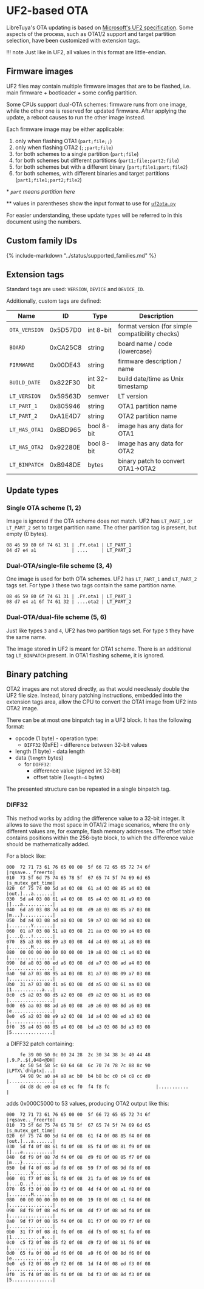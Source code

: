 # UF2-based OTA

LibreTuya's OTA updating is based on [Microsoft's UF2 specification](https://microsoft.github.io/uf2/). Some aspects of the process, such as OTA1/2 support and target partition selection, have been customized with extension tags.

!!! note
	Just like in UF2, all values in this format are little-endian.

## Firmware images

UF2 files may contain multiple firmware images that are to be flashed, i.e. main firmware + bootloader + some config partition.

Some CPUs support dual-OTA schemes: firmware runs from one image, while the other one is reserved for updated firmware. After applying the update, a reboot causes to run the other image instead.

Each firmware image may be either applicable:

1. only when flashing OTA1 (`part;file;;`)
2. only when flashing OTA2 (`;;part;file`)
3. for both schemes to a single partition (`part;file`)
4. for both schemes but different partitions (`part1;file;part2;file`)
5. for both schemes but with a different binary (`part;file1;part;file2`)
6. for both schemes, with different binaries and target partitions (`part1;file1;part2;file2`)

\* *`part` means partition here*

\*\* values in parentheses show the input format to use for [`uf2ota.py`](uf2ota.md)

For easier understanding, these update types will be referred to in this document using the numbers.

## Custom family IDs

{%
	include-markdown "../status/supported_families.md"
%}

## Extension tags

Standard tags are used: `VERSION`, `DEVICE` and `DEVICE_ID`.

Additionally, custom tags are defined:

Name          | ID       | Type       | Description
--------------|----------|------------|-------------------------------------------------
`OTA_VERSION` | 0x5D57D0 | int 8-bit  | format version (for simple compatibility checks)
`BOARD`       | 0xCA25C8 | string     | board name / code (lowercase)
`FIRMWARE`    | 0x00DE43 | string     | firmware description / name
`BUILD_DATE`  | 0x822F30 | int 32-bit | build date/time as Unix timestamp
`LT_VERSION`  | 0x59563D | semver     | LT version
`LT_PART_1`   | 0x805946 | string     | OTA1 partition name
`LT_PART_2`   | 0xA1E4D7 | string     | OTA2 partition name
`LT_HAS_OTA1` | 0xBBD965 | bool 8-bit | image has any data for OTA1
`LT_HAS_OTA2` | 0x92280E | bool 8-bit | image has any data for OTA2
`LT_BINPATCH` | 0xB948DE | bytes      | binary patch to convert OTA1->OTA2

## Update types

### Single OTA scheme (1, 2)

Image is ignored if the OTA scheme does not match. UF2 has `LT_PART_1` or `LT_PART_2` set to target partition name. The other partition tag is present, but empty (0 bytes).

```
08 46 59 80 6f 74 61 31 | .FY.ota1 | LT_PART_1
04 d7 e4 a1             | ....     | LT_PART_2
```

### Dual-OTA/single-file scheme (3, 4)

One image is used for both OTA schemes. UF2 has `LT_PART_1` and `LT_PART_2` tags set. For type `3` these two tags contain the same partition name.

```
08 46 59 80 6f 74 61 31 | .FY.ota1 | LT_PART_1
08 d7 e4 a1 6f 74 61 32 | ....ota2 | LT_PART_2
```

### Dual-OTA/dual-file scheme (5, 6)

Just like types `3` and `4`, UF2 has two partition tags set. For type `5` they have the same name.

The image stored in UF2 is meant for OTA1 scheme. There is an additional tag `LT_BINPATCH` present. In OTA1 flashing scheme, it is ignored.

## Binary patching

OTA2 images are not stored directly, as that would needlessly double the UF2 file size. Instead, binary patching instructions, embedded into the extension tags area, allow the CPU to convert the OTA1 image from UF2 into OTA2 image.

There can be at most one binpatch tag in a UF2 block. It has the following format:

- opcode (1 byte) - operation type:
	- `DIFF32` (0xFE) - difference between 32-bit values
- length (1 byte) - data length
- data (`length` bytes)
	- for `DIFF32`:
		- difference value (signed int 32-bit)
		- offset table (`length-4` bytes)

The presented structure can be repeated in a single binpatch tag.

### DIFF32

This method works by adding the difference value to a 32-bit integer. It allows to save the most space in OTA1/2 image scenarios, where the only different values are, for example, flash memory addresses. The offset table contains positions within the 256-byte block, to which the difference value should be mathematically added.

For a block like:
```
000  72 71 73 61 76 65 00 00  5f 66 72 65 65 72 74 6f  |rqsave.._freerto|
010  73 5f 6d 75 74 65 78 5f  67 65 74 5f 74 69 6d 65  |s_mutex_get_time|
020  6f 75 74 00 5d a4 03 08  61 a4 03 08 85 a4 03 08  |out.]...a.......|
030  5d a4 03 08 61 a4 03 08  85 a4 03 08 81 a9 03 08  |]...a...........|
040  6d a9 03 08 7d a4 03 08  d9 a8 03 08 05 a7 03 08  |m...}...........|
050  bd a4 03 08 ad a8 03 08  59 a7 03 08 9d a8 03 08  |........Y.......|
060  01 a7 03 08 51 a8 03 08  21 aa 03 08 b9 a4 03 08  |....Q...!.......|
070  85 a3 03 08 89 a3 03 08  4d a4 03 08 a1 a8 03 08  |........M.......|
080  00 00 00 00 00 00 00 00  19 a8 03 08 c1 a4 03 08  |................|
090  8d a8 03 08 ed a6 03 08  dd a7 03 08 ad a4 03 08  |................|
0a0  9d a7 03 08 95 a4 03 08  81 a7 03 08 09 a7 03 08  |................|
0b0  31 a7 03 08 d1 a6 03 08  dd a5 03 08 61 aa 03 08  |1...........a...|
0c0  c5 a2 03 08 d5 a2 03 08  d9 a2 03 08 b1 a6 03 08  |................|
0d0  65 aa 03 08 ad a6 03 08  a9 a6 03 08 8d a6 03 08  |e...............|
0e0  e5 a2 03 08 e9 a2 03 08  1d a4 03 08 ed a3 03 08  |................|
0f0  35 a4 03 08 05 a4 03 08  bd a3 03 08 8d a3 03 08  |5...............|
```

a DIFF32 patch containing:
```
     fe 39 00 50 0c 00 24 28  2c 30 34 38 3c 40 44 48  |.9.P..$(,048<@DH|
     4c 50 54 58 5c 60 64 68  6c 70 74 78 7c 88 8c 90  |LPTX\`dhlptx|...|
     94 98 9c a0 a4 a8 ac b0  b4 b8 bc c0 c4 c8 cc d0  |................|
     d4 d8 dc e0 e4 e8 ec f0  f4 f8 fc                 |...........     |
```

adds 0x000C5000 to 53 values, producing OTA2 output like this:
```
000  72 71 73 61 76 65 00 00  5f 66 72 65 65 72 74 6f  |rqsave.._freerto|
010  73 5f 6d 75 74 65 78 5f  67 65 74 5f 74 69 6d 65  |s_mutex_get_time|
020  6f 75 74 00 5d f4 0f 08  61 f4 0f 08 85 f4 0f 08  |out.]...a.......|
030  5d f4 0f 08 61 f4 0f 08  85 f4 0f 08 81 f9 0f 08  |]...a...........|
040  6d f9 0f 08 7d f4 0f 08  d9 f8 0f 08 05 f7 0f 08  |m...}...........|
050  bd f4 0f 08 ad f8 0f 08  59 f7 0f 08 9d f8 0f 08  |........Y.......|
060  01 f7 0f 08 51 f8 0f 08  21 fa 0f 08 b9 f4 0f 08  |....Q...!.......|
070  85 f3 0f 08 89 f3 0f 08  4d f4 0f 08 a1 f8 0f 08  |........M.......|
080  00 00 00 00 00 00 00 00  19 f8 0f 08 c1 f4 0f 08  |................|
090  8d f8 0f 08 ed f6 0f 08  dd f7 0f 08 ad f4 0f 08  |................|
0a0  9d f7 0f 08 95 f4 0f 08  81 f7 0f 08 09 f7 0f 08  |................|
0b0  31 f7 0f 08 d1 f6 0f 08  dd f5 0f 08 61 fa 0f 08  |1...........a...|
0c0  c5 f2 0f 08 d5 f2 0f 08  d9 f2 0f 08 b1 f6 0f 08  |................|
0d0  65 fa 0f 08 ad f6 0f 08  a9 f6 0f 08 8d f6 0f 08  |e...............|
0e0  e5 f2 0f 08 e9 f2 0f 08  1d f4 0f 08 ed f3 0f 08  |................|
0f0  35 f4 0f 08 05 f4 0f 08  bd f3 0f 08 8d f3 0f 08  |5...............|
```
